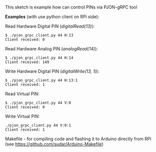 This sketch is example how can control PINs via PJON-gRPC tool

**Examples** (with use python client on RPi side):

Read Hardware Digital PIN (_digitalRead(13)_):
```
$ ./pjon_grpc_client.py 44 H:13
Client received: 0
```
Read Hardware Analog PIN (_analogRead(14)_):
```
$ ./pjon_grpc_client.py 44 H:14
Client received: 149
```
Write Hardware Digital PIN (_digitalWrite(13, 1)_):
```
$ ./pjon_grpc_client.py 44 H:13:1
Client received: 1
```
Read Virtual PIN:
```
$ ./pjon_grpc_client.py 44 V:0
Client received: 0
```
Write Virtual PIN:
```
./pjon_grpc_client.py 44 V:0:1
Client received: 1
```

Makefile - for compiling code and flashing it to Arduino directly from RPi (see https://github.com/sudar/Arduino-Makefile)
